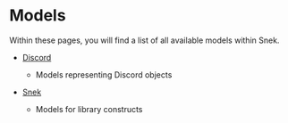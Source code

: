 # Models

Within these pages, you will find a list of all available models within Snek. 

- [Discord](Discord)
    - Models representing Discord objects
  
- [Snek](Snek)
    - Models for library constructs